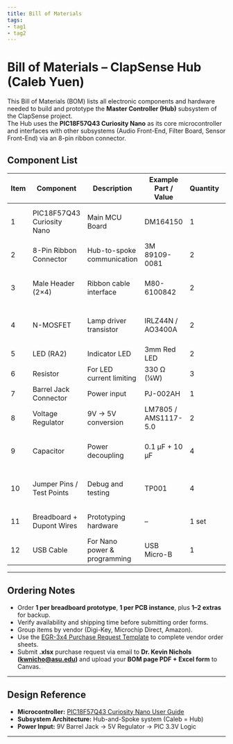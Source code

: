 ```yaml
---
title: Bill of Materials
tags:
- tag1
- tag2
---
```


# Bill of Materials – ClapSense Hub (Caleb Yuen)

This Bill of Materials (BOM) lists all electronic components and hardware needed to build and prototype the **Master Controller (Hub)** subsystem of the ClapSense project.  
The Hub uses the **PIC18F57Q43 Curiosity Nano** as its core microcontroller and interfaces with other subsystems (Audio Front-End, Filter Board, Sensor Front-End) via an 8-pin ribbon connector.


## Component List


| Item | Component | Description | Example Part / Value | Quantity | Vendor | Vendor Link | Notes |
|------|------------|--------------|----------------------|-----------|---------|--------------|-------|
| 1 | PIC18F57Q43 Curiosity Nano | Main MCU Board | DM164150 | 1 | Microchip / Digi-Key | [Microchip Direct](https://www.microchipdirect.com/) | Master controller for entire system |
| 2 | 8-Pin Ribbon Connector | Hub-to-spoke communication | 3M 89109-0081 | 2 | Digi-Key | [Digi-Key](https://www.digikey.com/en/products/detail/3m/89109-0081) | Used to connect subsystems |
| 3 | Male Header (2×4) | Ribbon cable interface | M80-6100842 | 2 | Digi-Key | [Digi-Key](https://www.digikey.com/en/products/detail/harwin/M80-6100842) | Connects Hub to ribbon cable |
| 4 | N-MOSFET | Lamp driver transistor | IRLZ44N / AO3400A | 2 | Digi-Key | [Digi-Key](https://www.digikey.com/en/products/detail/IRLZ44N) | Controls high-current lamp |
| 5 | LED (RA2) | Indicator LED | 3mm Red LED | 2 | Digi-Key | [Digi-Key](https://www.digikey.com/en/products/filter/leds-discrete) | Status indicator |
| 6 | Resistor | For LED current limiting | 330 Ω (¼W) | 3 | Digi-Key | [Digi-Key](https://www.digikey.com/en/products/filter/resistors-fixed) | Limits LED current |
| 7 | Barrel Jack Connector | Power input | PJ-002AH | 1 | Digi-Key | [Digi-Key](https://www.digikey.com/en/products/detail/cui-devices/PJ-002AH) | Power jack for 9V input |
| 8 | Voltage Regulator | 9V → 5V conversion | LM7805 / AMS1117-5.0 | 2 | Digi-Key | [Digi-Key](https://www.digikey.com/en/products/detail/texas-instruments/LM7805CT) | Provides stable 5V rail |
| 9 | Capacitor | Power decoupling | 0.1 µF + 10 µF | 4 | Digi-Key | [Digi-Key](https://www.digikey.com/en/products/filter/ceramic-capacitors) | Noise filtering for MCU and regulator |
| 10 | Jumper Pins / Test Points | Debug and testing | TP001 | 4 | Digi-Key | [Digi-Key](https://www.digikey.com/en/products/detail/keystone-electronics/5019) | Used for debugging / voltage checks |
| 11 | Breadboard + Dupont Wires | Prototyping hardware | – | 1 set | Amazon | [Amazon](https://www.amazon.com/) | For circuit breadboard testing |
| 12 | USB Cable | For Nano power & programming | USB Micro-B | 1 | – | – | Standard USB cable |

---

## Ordering Notes

- Order **1 per breadboard prototype**, **1 per PCB instance**, plus **1–2 extras** for backup.  
- Verify availability and shipping time before submitting order forms.  
- Group items by vendor (Digi-Key, Microchip Direct, Amazon).  
- Use the [EGR-3x4 Purchase Request Template](https://www.dropbox.com/scl/fi/zhj1hgknkkmxri7umonv2/EGR-3x4-Purchase-Request-2021.xlsx?dl=0) to complete vendor order sheets.  
- Submit **.xlsx** purchase request via email to **Dr. Kevin Nichols (kwnicho@asu.edu)** and upload your **BOM page PDF + Excel form** to Canvas.

---

## Design Reference

- **Microcontroller:** [PIC18F57Q43 Curiosity Nano User Guide](https://ww1.microchip.com/downloads/aemDocuments/documents/MCU08/ProductDocuments/UserGuides/PIC18F57Q43-Curiosity-Nano-HW-UserGuide-DS40002186B.pdf)  
- **Subsystem Architecture:** Hub-and-Spoke system (Caleb = Hub)  
- **Power Input:** 9V Barrel Jack → 5V Regulator → PIC 3.3V Logic  

---